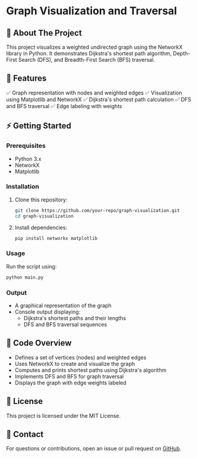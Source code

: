 # Graph Visualization and Traversal

## 📌 About The Project
This project visualizes a weighted undirected graph using the NetworkX library in Python. It demonstrates Dijkstra's shortest path algorithm, Depth-First Search (DFS), and Breadth-First Search (BFS) traversal.

## 🚀 Features
✅ Graph representation with nodes and weighted edges
✅ Visualization using Matplotlib and NetworkX
✅ Dijkstra's shortest path calculation
✅ DFS and BFS traversal
✅ Edge labeling with weights

## ⚡ Getting Started
### Prerequisites
- Python 3.x
- NetworkX
- Matplotlib

### Installation
1. Clone this repository:
   ```sh
   git clone https://github.com/your-repo/graph-visualization.git
   cd graph-visualization
   ```
2. Install dependencies:
   ```sh
   pip install networkx matplotlib
   ```

### Usage
Run the script using:
```sh
python main.py
```

### Output
- A graphical representation of the graph
- Console output displaying:
  - Dijkstra's shortest paths and their lengths
  - DFS and BFS traversal sequences

## 📜 Code Overview
- Defines a set of vertices (nodes) and weighted edges
- Uses NetworkX to create and visualize the graph
- Computes and prints shortest paths using Dijkstra's algorithm
- Implements DFS and BFS for graph traversal
- Displays the graph with edge weights labeled

## 📄 License
This project is licensed under the MIT License.

## 📩 Contact
For questions or contributions, open an issue or pull request on [GitHub](https://github.com/your-repo/graph-visualization).

